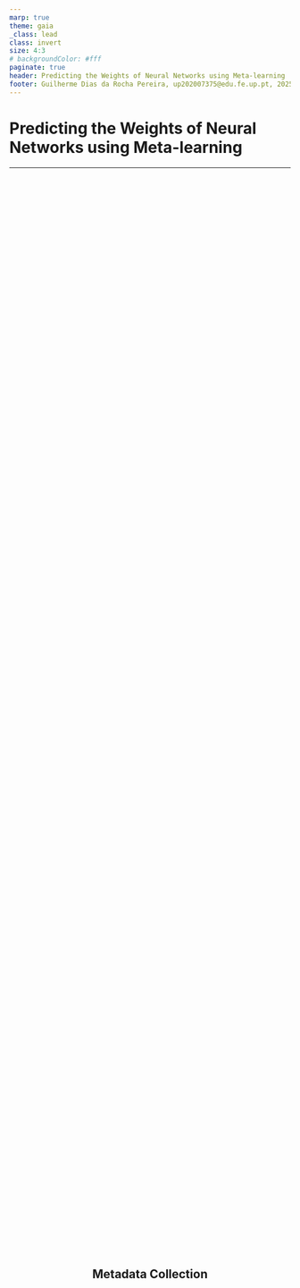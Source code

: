```yaml
---
marp: true
theme: gaia
_class: lead
class: invert
size: 4:3
# backgroundColor: #fff
paginate: true
header: Predicting the Weights of Neural Networks using Meta-learning
footer: Guilherme Dias da Rocha Pereira, up202007375@edu.fe.up.pt, 2025
---
```


<style>
  img {
    display: block;
    margin: auto;
  }
  h2 {
	  display: flex;
	  height: 100%;
	  justify-content: center;
	  align-items: center;
  }
</style>

# **Predicting the Weights of Neural Networks using Meta-learning**

---

## Metadata Collection

---

### **Data Collection**
- Loop over all dataset + group combinations.
  - **Tourism**: *Quarterly* & *Monthly*
  - **M3**: *Quarterly* & *Monthly*
  - **Gluonts_m1**: *Quarterly* & *Monthly*
- Load the dataset and its metadata
  - `lags`, `frequency`, `horizon`.
- Split the data into training and testing sets.

---

### **Baseline Modeling**
- Train a **Seasonal Naive** model using training data.
- Predict and merge results with test data.
- Compute baseline **sMAPE** for future comparison.

---

### **Hyperparameter Search**
- Generate combination of hyperparameters:

```python
hyperparameters = {
	"hidden_size": [8, 16, 32, 64],
	"max_steps": [500],
	"num_layers": [3],
	"learning_rate": [1e-3, 5e-4, 1e-4],
	"batch_size": [16, 32, 64],
	"scaler_type": ['identity', 'standard', 'robust', 'minmax'],
	"seed": [42, 123, 456, 789, 1011]
}
```

---

### **Model Training & Evaluation**
- For each hyperparameter set:
  - Train a MLP model with **custom Callback**.
  - Evaluate the model using **sMAPE**, **MSE**, **MAE**, and **R²**.
  - Compare with the Seasonal Naive baseline.
  - Store metadata and scores.

---

### **Training Callback**

- Evaluate weight matrices and get model variance:
  - At the **start of training**: `on_train_start`
  - At the **end of training**: `on_train_end`
  - **During training**: `on_train_batch_end`
    - Custom training checkpoits:` [10, 25, 50, 100, 200, 300, 400, 500]`

---

### **Matrix Evaluation**

- For each **weight tensor**:
  - Collect basic stats:
    - `shape`, `mean`, `std`, `min`, `max`, `var`, etc.
  - Calculate matrix norms:
    - `frobenius_norm` and `spectral_norm`
  - Attempt power-law distribution:
    - `alpha` and `weighted_alpha`

---

## Train Metamodel

---

### **Model Configuration**

- For **Classification**:
  - Use `XGBRFClassifier`.
  - Evaluate with: Accuracy, ROC AUC, Log Loss, F1 Score.
- For **Regression**:
  - Use `XGBRFRegressor`.
  - Evaluate with: MAE, MSE, R².

---

### **Cross-Validation**
- **Perform cross-validation** with `GroupKFold` for each `DATASET_GROUP`.
- **Fit model** and predict for each fold.
- Collect, for each fold:
  - **evaluation metrics**;
  - **classification reports**;
  - **feature importances**.

